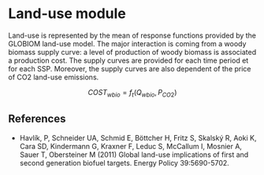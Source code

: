# Land-use module

Land-use is represented by the mean of response functions provided by the GLOBIOM land-use model. The major interaction is coming from a woody biomass supply curve: a level of production of woody biomass is associated a production cost. The supply curves are provided for each time period et for each SSP. Moreover, the supply curves are also dependent of the price of CO2 land-use emissions.

$$ COST_{wbio} = f_{t}(Q_{wbio},P_{CO2}) $$


## References


*  Havlík, P, Schneider UA, Schmid E, Böttcher H, Fritz S, Skalský R, Aoki K, Cara SD, Kindermann G, Kraxner F, Leduc S, McCallum I, Mosnier A, Sauer T, Obersteiner M (2011) Global land-use implications of first and second generation biofuel targets. Energy Policy 39:5690-5702.

 
